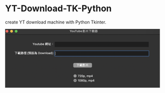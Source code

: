 # YT-Download-TK-Python
create YT download machine with Python Tkinter.

![image](https://github.com/appfromape/YT-Download-TK-Python/blob/main/1.png)
